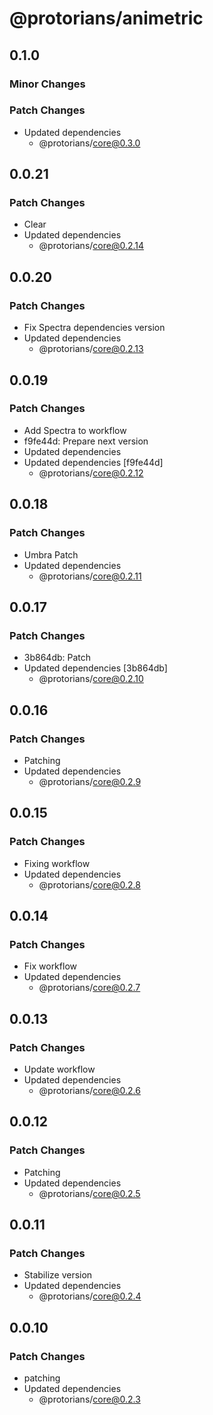 # @protorians/animetric

## 0.1.0

### Minor Changes

### Patch Changes

- Updated dependencies
  - @protorians/core@0.3.0

## 0.0.21

### Patch Changes

- Clear
- Updated dependencies
  - @protorians/core@0.2.14

## 0.0.20

### Patch Changes

- Fix Spectra dependencies version
- Updated dependencies
  - @protorians/core@0.2.13

## 0.0.19

### Patch Changes

- Add Spectra to workflow
- f9fe44d: Prepare next version
- Updated dependencies
- Updated dependencies [f9fe44d]
  - @protorians/core@0.2.12

## 0.0.18

### Patch Changes

- Umbra Patch
- Updated dependencies
  - @protorians/core@0.2.11

## 0.0.17

### Patch Changes

- 3b864db: Patch
- Updated dependencies [3b864db]
  - @protorians/core@0.2.10

## 0.0.16

### Patch Changes

- Patching
- Updated dependencies
  - @protorians/core@0.2.9

## 0.0.15

### Patch Changes

- Fixing workflow
- Updated dependencies
  - @protorians/core@0.2.8

## 0.0.14

### Patch Changes

- Fix workflow
- Updated dependencies
  - @protorians/core@0.2.7

## 0.0.13

### Patch Changes

- Update workflow
- Updated dependencies
  - @protorians/core@0.2.6

## 0.0.12

### Patch Changes

- Patching
- Updated dependencies
  - @protorians/core@0.2.5

## 0.0.11

### Patch Changes

- Stabilize version
- Updated dependencies
  - @protorians/core@0.2.4

## 0.0.10

### Patch Changes

- patching
- Updated dependencies
  - @protorians/core@0.2.3
